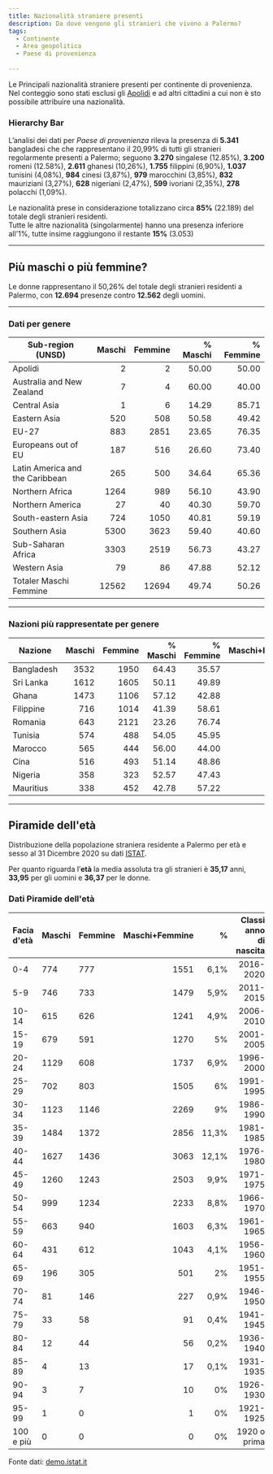 ```yaml
---
title: Nazionalità straniere presenti
description: Da dove vengono gli stranieri che vivono a Palermo?
tags:
  - Continente
  - Area geopolitica
  - Paese di provenienza
  
---
```

<style>
.md-typeset .md-typeset h1 {line-height: 0px!important;}
.md-typeset h3 {font-size: 0px!important; line-height: 0px!important; margin: 0px!important;}
/*.md-typeset {line-height: 0px!important;}*/
.md-typeset h1:target:before, .md-typeset h2:target:before, .md-typeset h3:target:before {padding-top: 2rem!important;}
</style>

Le Principali nazionalità straniere presenti per continente di provenienza. <br>
Nel conteggio sono stati esclusi gli [Apolidi](https://it.wikipedia.org/wiki/Apolidia) e ad altri cittadini a cui non è sto possibile attribuire una nazionalità.
### Hierarchy Bar
<body> 
<div class="flourish-embed flourish-bar-chart-race" data-src="visualisation/8830067"><script src="https://public.flourish.studio/resources/embed.js"></script></div>
</body> 

L’analisi dei dati per *Paese di provenienza* rileva la presenza di **5.341** bangladesi che che rappresentano il 20,99% di tutti gli stranieri regolarmente presenti a Palermo; seguono **3.270** singalese (12.85%), **3.200** romeni (12.58%), **2.611** ghanesi (10,26%), **1.755** filippini (6,90%), **1.037** tunisini (4,08%), **984** cinesi (3,87%), **979** marocchini (3,85%), **832** mauriziani	(3,27%), **628** nigeriani	(2,47%), **599** ivoriani (2,35%), **278** polacchi	(1,09%). 

Le nazionalità prese in considerazione totalizzano circa **85%** (22.189) del totale degli stranieri residenti. <br>Tutte le altre nazionalità (singolarmente) hanno una presenza inferiore all'1%, tutte insime raggiungono il restante **15%** (3.053)

---

## Più maschi o più femmine?

Le donne rappresentano il 50,26% del totale degli stranieri residenti a Palermo, con **12.694** presenze contro **12.562** degli uomini.

<body>
<div class="flourish-embed flourish-chart" data-src="visualisation/8870204"><script src="https://public.flourish.studio/resources/embed.js"></script></div>
 <hr>
<div class="flourish-embed flourish-chart" data-src="visualisation/8870146"><script src="https://public.flourish.studio/resources/embed.js"></script></div>
</body> 

### Dati per genere

 **Sub-region (UNSD)** | **Maschi** | **Femmine** | **% Maschi** | **% Femmine** 
---|---:|---:|---:|---:
 Apolidi | 2 | 2 | 50.00 | 50.00 
 Australia and New Zealand | 7 | 4 | 60.00 | 40.00 
 Central Asia | 1 | 6 | 14.29 | 85.71 
 Eastern Asia | 520 | 508 | 50.58 | 49.42 
 EU-27 | 883 | 2851 | 23.65 | 76.35 
 Europeans out of EU | 187 | 516 | 26.60 | 73.40 
 Latin America and the Caribbean | 265 | 500 | 34.64 | 65.36 
 Northern Africa | 1264 | 989 | 56.10 | 43.90 
 Northern America | 27 | 40 | 40.30 | 59.70 
 South-eastern Asia | 724 | 1050 | 40.81 | 59.19 
 Southern Asia | 5300 | 3623 | 59.40 | 40.60 
 Sub-Saharan Africa | 3303 | 2519 | 56.73 | 43.27 
 Western Asia | 79 | 86 | 47.88 | 52.12 
 Totaler Maschi Femmine | 12562 | 12694 | 49.74 | 50.26 
  
<body> 
<div class="flourish-embed flourish-chart" data-src="visualisation/8868481"><script src="https://public.flourish.studio/resources/embed.js"></script></div>
</body> 
 
---
 
### Nazioni più rappresentate per genere

<body> 
<div class="flourish-embed flourish-chart" data-src="visualisation/8869798"><script src="https://public.flourish.studio/resources/embed.js"></script></div>
</body> 

 **Nazione** | **Maschi** | **Femmine** | **% Maschi** | **% Femmine** | **Maschi+Femmine** 
---|---:|---:|---:|---:|---:
 Bangladesh | 3532 | 1950 | 64.43 | 35.57 | 5482 
 Sri Lanka | 1612 | 1605 | 50.11 | 49.89 | 3217 
 Ghana | 1473 | 1106 | 57.12 | 42.88 | 2579 
 Filippine | 716 | 1014 | 41.39 | 58.61 | 1730 
 Romania | 643 | 2121 | 23.26 | 76.74 | 2764 
 Tunisia | 574 | 488 | 54.05 | 45.95 | 1062 
 Marocco | 565 | 444 | 56.00 | 44.00 | 1009 
 Cina | 516 | 493 | 51.14 | 48.86 | 1009 
 Nigeria | 358 | 323 | 52.57 | 47.43 | 681 
 Mauritius | 338 | 452 | 42.78 | 57.22 | 790 

---

## Piramide dell'età

Distribuzione della popolazione straniera residente a Palermo per età e sesso al 31 Dicembre 2020 su dati [ISTAT](https://demo.istat.it/strasa2021/index.html).

<body> 
<div class="flourish-embed flourish-chart" data-src="visualisation/8822484"><script src="https://public.flourish.studio/resources/embed.js"></script></div>
</body>

Per quanto riguarda l’**età** la media assoluta tra gli stranieri è **35,17** anni, **33,95** per gli uomini e **36,37** per le donne.

### Dati Piramide dell'età
| Facia d'età | Maschi | Femmine | Maschi+Femmine | % | Classi anno di nascita |
|:---|:---|---|---:|---:|---:|
| 0-4 | 774 | 777 | 1551 | 6,1% | 2016-2020 |
| 5-9 | 746 | 733 | 1479 | 5,9% | 2011-2015 |
| 10-14 | 615 | 626 | 1241 | 4,9% | 2006-2010 |
| 15-19 | 679 | 591 | 1270 | 5% | 2001-2005 |
| 20-24 | 1129 | 608 | 1737 | 6,9% | 1996-2000 |
| 25-29 | 702 | 803 | 1505 | 6% | 1991-1995 |
| 30-34 | 1123 | 1146 | 2269 | 9% | 1986-1990 |
| 35-39 | 1484 | 1372 | 2856 | 11,3% | 1981-1985 |
| 40-44 | 1627 | 1436 | 3063 | 12,1% | 1976-1980 |
| 45-49 | 1260 | 1243 | 2503 | 9,9% | 1971-1975 |
| 50-54 | 999 | 1234 | 2233 | 8,8% | 1966-1970 |
| 55-59 | 663 | 940 | 1603 | 6,3% | 1961-1965 |
| 60-64 | 431 | 612 | 1043 | 4,1% | 1956-1960 |
| 65-69 | 196 | 305 | 501 | 2% | 1951-1955 |
| 70-74 | 81 | 146 | 227 | 0,9% | 1946-1950 |
| 75-79 | 33 | 58 | 91 | 0,4% | 1941-1945 |
| 80-84 | 12 | 44 | 56 | 0,2% | 1936-1940 |
| 85-89 | 4 | 13 | 17 | 0,1% | 1931-1935 |
| 90-94 | 3 | 7 | 10 | 0% | 1926-1930 |
| 95-99 | 1 | 0 | 1 | 0% | 1921-1925 |
| 100 e più | 0 | 0 | 0 | 0% | 1920  o prima |

Fonte dati: [demo.istat.it](https://demo.istat.it/strasa2021/index.html)
